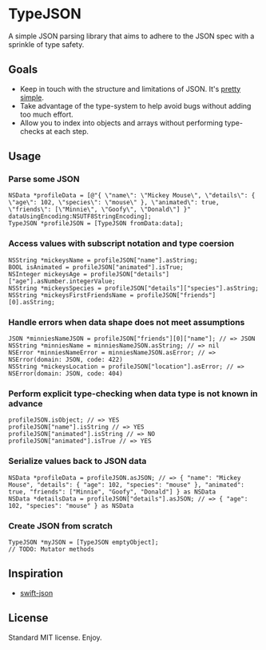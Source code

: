 # TypeJSON

A simple JSON parsing library that aims to adhere to the JSON spec with a sprinkle of type safety.

## Goals

* Keep in touch with the structure and limitations of JSON. It's [pretty simple](http://www.json.org/).
* Take advantage of the type-system to help avoid bugs without adding too much effort.
* Allow you to index into objects and arrays without performing type-checks at each step.

## Usage

### Parse some JSON

```objc
NSData *profileData = [@"{ \"name\": \"Mickey Mouse\", \"details\": { \"age\": 102, \"species\": \"mouse\" }, \"animated\": true, \"friends\": [\"Minnie\", \"Goofy\", \"Donald\"] }" dataUsingEncoding:NSUTF8StringEncoding];
TypeJSON *profileJSON = [TypeJSON fromData:data];
```

### Access values with subscript notation and type coersion

```objc
NSString *mickeysName = profileJSON["name"].asString;
BOOL isAnimated = profileJSON["animated"].isTrue;
NSInteger mickeysAge = profileJSON["details"]["age"].asNumber.integerValue;
NSString *mickeysSpecies = profileJSON["details"]["species"].asString;
NSString *mickeysFirstFriendsName = profileJSON["friends"][0].asString;
```

### Handle errors when data shape does not meet assumptions

```objc
JSON *minniesNameJSON = profileJSON["friends"][0]["name"]; // => JSON
NSString *minniesName = minniesNameJSON.asString; // => nil
NSError *minniesNameError = minniesNameJSON.asError; // => NSError(domain: JSON, code: 422)
NSString *mickeysLocation = profileJSON["location"].asError; // => NSError(domain: JSON, code: 404)
```

### Perform explicit type-checking when data type is not known in advance

```objc
profileJSON.isObject; // => YES
profileJSON["name"].isString // => YES
profileJSON["animated"].isString // => NO
profileJSON["animated"].isTrue // => YES
```

### Serialize values back to JSON data

```objc
NSData *profileData = profileJSON.asJSON; // => { "name": "Mickey Mouse", "details": { "age": 102, "species": "mouse" }, "animated": true, "friends": ["Minnie", "Goofy", "Donald"] } as NSData
NSData *detailsData = profileJSON["details"].asJSON; // => { "age": 102, "species": "mouse" } as NSData
```

### Create JSON from scratch

```objc
TypeJSON *myJSON = [TypeJSON emptyObject];
// TODO: Mutator methods
```

## Inspiration

* [swift-json](https://github.com/dankogai/swift-json/)

## License

Standard MIT license. Enjoy.

